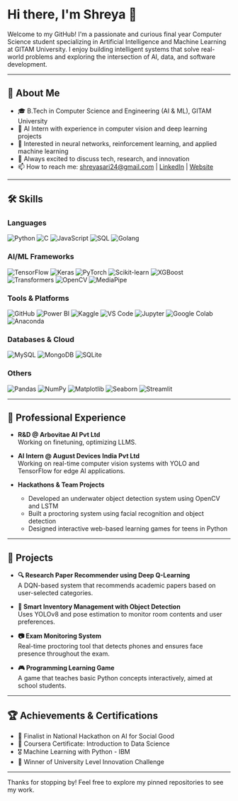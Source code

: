 # Hi there, I'm Shreya 👋

Welcome to my GitHub! I'm a passionate and curious final year Computer Science student specializing in Artificial Intelligence and Machine Learning at GITAM University. I enjoy building intelligent systems that solve real-world problems and exploring the intersection of AI, data, and software development.

---

## 🚀 About Me

- 🎓 B.Tech in Computer Science and Engineering (AI & ML), GITAM University
- 🤖 AI Intern with experience in computer vision and deep learning projects
- 🧠 Interested in neural networks, reinforcement learning, and applied machine learning
- 💬 Always excited to discuss tech, research, and innovation
- 📫 How to reach me: [shreyasari24@gmail.com](mailto:shreyasari24@gmail.com) | [LinkedIn](https://www.linkedin.com/in/shreyasari) | [Website](https://shreyasari.my.canva.site/)
---

## 🛠️ Skills

### **Languages**
![Python](https://img.shields.io/badge/Python-3776AB?style=for-the-badge&logo=python&logoColor=white)
![C](https://img.shields.io/badge/C-00599C?style=for-the-badge&logo=c&logoColor=white)
![JavaScript](https://img.shields.io/badge/JavaScript-F7DF1E?style=for-the-badge&logo=javascript&logoColor=black)
![SQL](https://img.shields.io/badge/SQL-4479A1?style=for-the-badge&logo=postgresql&logoColor=white)
![Golang](https://img.shields.io/badge/Go-00ADD8?style=for-the-badge&logo=go&logoColor=white)

### **AI/ML Frameworks**
![TensorFlow](https://img.shields.io/badge/TensorFlow-FF6F00?style=for-the-badge&logo=tensorflow&logoColor=white)
![Keras](https://img.shields.io/badge/Keras-D00000?style=for-the-badge&logo=keras&logoColor=white)
![PyTorch](https://img.shields.io/badge/PyTorch-EE4C2C?style=for-the-badge&logo=pytorch&logoColor=white)
![Scikit-learn](https://img.shields.io/badge/Scikit--learn-F7931E?style=for-the-badge&logo=scikitlearn&logoColor=white)
![XGBoost](https://img.shields.io/badge/XGBoost-FF7043?style=for-the-badge)
![Transformers](https://img.shields.io/badge/Transformers-HuggingFace-yellow?style=for-the-badge&logo=huggingface&logoColor=black)
![OpenCV](https://img.shields.io/badge/OpenCV-5C3EE8?style=for-the-badge&logo=opencv&logoColor=white)
![MediaPipe](https://img.shields.io/badge/MediaPipe-FF6F00?style=for-the-badge)

### **Tools & Platforms**
![GitHub](https://img.shields.io/badge/GitHub-181717?style=for-the-badge&logo=github&logoColor=white)
![Power BI](https://img.shields.io/badge/Power%20BI-F2C811?style=for-the-badge&logo=powerbi&logoColor=black)
![Kaggle](https://img.shields.io/badge/Kaggle-20BEFF?style=for-the-badge&logo=kaggle&logoColor=white)
![VS Code](https://img.shields.io/badge/VS%20Code-007ACC?style=for-the-badge&logo=visualstudiocode&logoColor=white)
![Jupyter](https://img.shields.io/badge/Jupyter-F37626?style=for-the-badge&logo=jupyter&logoColor=white)
![Google Colab](https://img.shields.io/badge/Colab-F9AB00?style=for-the-badge&logo=googlecolab&logoColor=black)
![Anaconda](https://img.shields.io/badge/Anaconda-44A833?style=for-the-badge&logo=anaconda&logoColor=white)

### **Databases & Cloud**
![MySQL](https://img.shields.io/badge/MySQL-005C84?style=for-the-badge&logo=mysql&logoColor=white)
![MongoDB](https://img.shields.io/badge/MongoDB-47A248?style=for-the-badge&logo=mongodb&logoColor=white)
![SQLite](https://img.shields.io/badge/SQLite-003B57?style=for-the-badge&logo=sqlite&logoColor=white)

### **Others**
![Pandas](https://img.shields.io/badge/Pandas-150458?style=for-the-badge&logo=pandas&logoColor=white)
![NumPy](https://img.shields.io/badge/NumPy-013243?style=for-the-badge&logo=numpy&logoColor=white)
![Matplotlib](https://img.shields.io/badge/Matplotlib-11557C?style=for-the-badge)
![Seaborn](https://img.shields.io/badge/Seaborn-5A9BD4?style=for-the-badge)
![Streamlit](https://img.shields.io/badge/Streamlit-FF4B4B?style=for-the-badge&logo=streamlit&logoColor=white)


---

## 💼 Professional Experience

- **R&D @ Arbovitae AI Pvt Ltd**  
  Working on finetuning, optimizing LLMS.
  
- **AI Intern @ August Devices India Pvt Ltd**  
  Working on real-time computer vision systems with YOLO and TensorFlow for edge AI applications.

- **Hackathons & Team Projects**  
  - Developed an underwater object detection system using OpenCV and LSTM
  - Built a proctoring system using facial recognition and object detection
  - Designed interactive web-based learning games for teens in Python

---

## 🌟 Projects

- **🔍 Research Paper Recommender using Deep Q-Learning**  
  A DQN-based system that recommends academic papers based on user-selected categories.

- **🛒 Smart Inventory Management with Object Detection**  
  Uses YOLOv8 and pose estimation to monitor room contents and user preferences.

- **📷 Exam Monitoring System**  
  Real-time proctoring tool that detects phones and ensures face presence throughout the exam.

- **🎮 Programming Learning Game**  
  A game that teaches basic Python concepts interactively, aimed at school students.

---

## 🏆 Achievements & Certifications

- 🥇 Finalist in National Hackathon on AI for Social Good
- 📜 Coursera Certificate: Introduction to Data Science
- 🎖️ Machine Learning with Python - IBM
- 🥈 Winner of University Level Innovation Challenge

---

Thanks for stopping by! Feel free to explore my pinned repositories to see my work.
